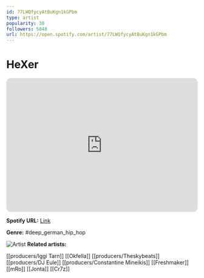 ```yaml
---
id: 77LWQfycyAtBuKgn1kGPbm
type: artist
popularity: 38
followers: 5048
url: https://open.spotify.com/artist/77LWQfycyAtBuKgn1kGPbm
---
```

# HeXer

<iframe style="border-radius:12px" src="https://open.spotify.com/embed/artist/77LWQfycyAtBuKgn1kGPbm" width="100%" height="352" frameBorder="0" allowfullscreen="" allow="autoplay; clipboard-write; encrypted-media; fullscreen; picture-in-picture" loading="lazy"></iframe>

**Spotify URL:** [Link](https://open.spotify.com/artist/77LWQfycyAtBuKgn1kGPbm)

**Genre:**  #deep_german_hip_hop

![Artist](https://i.scdn.co/image/ab6761610000e5ebfc71cf821e507661b66ae533)
**Related artists:**

[[producers/Iggi Tarn]]
[[Okfella]]
[[producers/Theskybeats]]
[[producers/DJ Eule]]
[[producers/Constantine Mineikis]]
[[Freshmaker]]
[[mRo]]
[[Jonta]]
[[Cr7z]]
